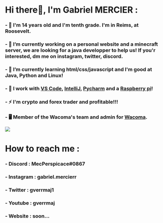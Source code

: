 # Hi there👋, I'm Gabriel MERCIER :
### - 💬 I'm 14 years old and I'm tenth grade. I'm in Reims, at Roosevelt.
### - 🔭 I’m currently working on a personal website and a minecraft server, we are looking for a java developper to help us! If you'r interested, dm me on instagram, twitter, discord.
### - 🌱 I’m currently learning html/css/javascript and I'm good at Java, Python and Linux!
### - 🔨 I work with [VS Code](https://code.visualstudio.com/), [IntelliJ](https://www.jetbrains.com/fr-fr/idea/), [Pycharm](https://www.jetbrains.com/fr-fr/pycharm/) and a [Raspberry pi](https://www.raspberrypi.com/products/raspberry-pi-4-model-b/)! 
### - ⚡ I'm crypto and forex trader and profitable!!!
### - 🖥 Member of the Wacoma's team and admin for [Wacoma](https://wacoma.fr/).

<img src="https://github-readme-stats.vercel.app/api?username=gabrielmercier&&show_icons=true&title_color=ffffff&icon_color=bb2acf&text_color=daf7dc&bg_color=151515">

# How to reach me : 
### - Discord : MecPerspicace#0867
### - Instagram : gabriel.mercierr
### - Twitter : gverrmaj1
### - Youtube : gverrmaj
### - Website : soon...

